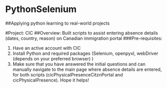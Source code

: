 # PythonSelenium
##Applying python learning to real-world projects

#Project: CIC
##Overview: Built scripts to assist entering absence details (dates, country, reason) on Canadian immigration portal
###Pre-requisites:
1. Have an active account with CIC
2. Install Python and required packages (Selenium, openpyxl, webDriver (depends on your preferred browser) )
3. Make sure that you have answered the initial questions and can manually navigate to the main page where absence details are entered, for both scripts (cicPhysicalPresenceCitznPortal and cicPhysicalPresence). Hope it helps!
